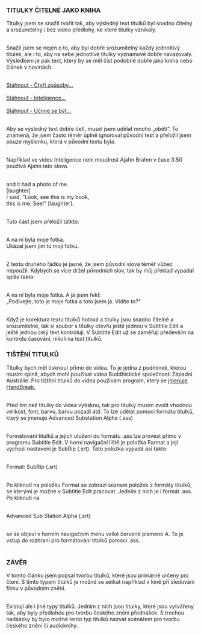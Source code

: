 ### TITULKY ČITELNÉ JAKO KNIHA

Titulky jsem se snažil tvořit tak, aby výsledný text titulků byl snadno čitelný a srozumitelný i bez video předlohy, ke které titulky vznikaly. <br><br>

Snažil jsem se nejen o to, aby byl dobře srozumitelný každý jednotlivý titulek, ale i to, aby na sebe jednotlivé titulky významově dobře navazovaly. Výsledkem je pak text, který by se měl číst podobně dobře jako kniha nebo článek v novinách.<br><br>

<a href="../assets/titulky/four-ways-of-leting-go.srt" download>Stáhnout - Čtyři způsoby...</a><br><br>
<a href="../assets/titulky/inteligence-is-not-wisdom.srt" download>Stáhnout - Inteligence...</a><br><br>
<a href="../assets/titulky/learn-to-be-at-peace-with-yourself.srt" download>Stáhnout - Učíme se být...</a><br><br>

Aby se výsledný text dobře četl, musel jsem udělat mnoho „obětí“. To znamená, že jsem často téměr úplně ignoroval původní text a přeložil jsem pouze myšlenku, která v původní textu byla.<br><br>

Například ve videu Inteligence není moudrost Ajahn Brahm v čase 3:50 používá Ajahn tato slova.<br><br>

and it had a photo of me.<br>
[laughter]<br>
I said, "Look, see this is my book,<br>
this is me. See!" [laughter].<br><br>

Tuto část jsem přeložil tatkto:<br><br>

A na ní byla moje fotka.<br>
Ukázal jsem jim tu moji fotku.<br><br>

Z textu druhého řádku je jasné, že jsem původní slova téměř vůbec nepoužil. Kdybych se více držel původních slov, tak by můj překlad vypadal spíše takto:<br><br>

A na ní byla moje fotka. A já jsem řekl:<br>
„Podívejte, toto je moje fotka a toto jsem já. Vidíte to?“<br><br>

Když je korektura textu titulků hotová a titulky jsou snadno čitelné a srozumitelné, tak si soubor s titulky otevřu ještě jednou v Subtitle Edit a ještě jednou celý text kontroluji. V Subtitle Edit už se zaměřuji především na kontrolu časování, nikoli na text titulků.

### TIŠTĚNÍ TITULKŮ

Titulky bych měl tisknout přímo do videa. To je jedna z podmínek, kterou musím splnit, abych mohl používat videa Buddhistické společnosti Západní Austrálie. Pro tištění titulků do videa používám program, který se [jmenuje HandBreak.](https://handbrake.fr/)<br><br>

Před tím než titulky do videa vytisknu, tak pro titulky musím zvolit vhodnou velikost, font, barvu, barvu pozadí atd. To lze udělat pomocí formátu titulků, který se jmenuje Advanced Substation Alpha (.ass)<br><br>

Formátování titulků a jejich uložení do formátu .ass lze provést přímo v programu Subtitle Edit. V horní navigační liště je položka Format a její výchozí nastavení je SubRip (.srt). Tato položka vypadá asi takto:<br><br>

Format: SubRip (.srt)<br><br>

Po kliknutí na položku Format se zobrazí seznam položek z formáty titulků, se kterými je možné v Subtitle Edit pracovat. Jedním z nich je i formát .ass. Po kliknutí na <br><br>

Advanced Sub Station Alpha (.srt)<br><br>

se se objeví v horním navigačním menu velké červené písmeno A. To je vstup do rozhraní pro formátování titulků pomocí .ass.<br><br>

### ZÁVĚR

V tomto článku jsem popsal tvorbu titulků, které jsou primárně určeny pro čtení. S tímto typem titulků je možné se setkat například v kině při sledování filmu v původním znění.<br><br>

Existují ale i jiné typy titulků. Jedním z nich jsou titulky, které jsou vytvářeny tak, aby byly předlohou pro tvorbu českého znění přednášek. S trochou nadsázky by bylo možné tento typ titulků nazvat scénářem pro tvorbu českého znění či audioknihy.
